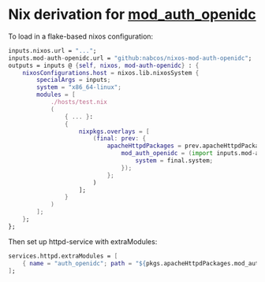 # Nix derivation for [mod_auth_openidc](https://github.com/OpenIDC/mod_auth_openidc)

To load in a flake-based nixos configuration:

```nix
inputs.nixos.url = "...";
inputs.mod-auth-openidc.url = "github:nabcos/nixos-mod-auth-openidc";
outputs = inputs @ {self, nixos, mod-auth-openidc} : {
    nixosConfigurations.host = nixos.lib.nixosSystem {
        specialArgs = inputs;
        system = "x86_64-linux";
        modules = [
            ./hosts/test.nix
            (
                { ... }:
                {
                    nixpkgs.overlays = [ 
                        (final: prev: {
                            apacheHttpdPackages = prev.apacheHttpdPackages // {
                                mod_auth_openidc = (import inputs.mod-auth-openidc prev // {
                                    system = final.system;
                                });
                            };
                        )
                    ];
                }
            )
        ];
    };
};
```

Then set up httpd-service with extraModules:

```nix
services.httpd.extraModules = [
    { name = "auth_openidc"; path = "${pkgs.apacheHttpdPackages.mod_auth_openidc}/modules/mod_auth_openidc.so"; }
];
```
